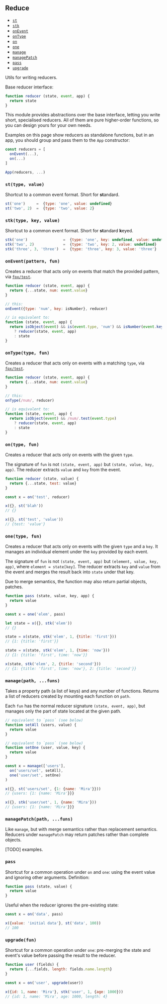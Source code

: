 ## Reduce

* [`st`]({{url(path)}}/#-st-type-value-)
* [`stk`]({{url(path)}}/#-stk-type-key-value-)
* [`onEvent`]({{url(path)}}/#-onevent-pattern-fun-)
* [`onType`]({{url(path)}}/#-ontype-type-fun-)
* [`on`]({{url(path)}}/#-on-type-fun-)
* [`one`]({{url(path)}}/#-one-type-fun-)
* [`manage`]({{url(path)}}/#-manage-path-funs-)
* [`managePatch`]({{url(path)}}/#-managepatch-path-funs-)
* [`pass`]({{url(path)}}/#-pass-)
* [`upgrade`]({{url(path)}}/#-upgrade-fun-)

Utils for writing reducers.

Base reducer interface:

```js
function reducer (state, event, app) {
  return state
}
```

This module provides abstractions over the base interface, letting you write
short, specialised reducers. All of them are pure higher-order functions, so you
can design yours for your own needs.

Examples on this page show reducers as standalone functions, but in an app, you
should group and pass them to the `App` constructor:

```js
const reducers = [
  onEvent(...),
  on(...)
]

App(reducers, ...)
```

### `st(type, value)`

Shortcut to a common event format. Short for **st**andard.

```js
st('one')     =  {type: 'one', value: undefined}
st('two', 2)  =  {type: 'two', value: 2}
```

### `stk(type, key, value)`

Shortcut to a common event format. Short for **st**andard **k**eyed.

```js
stk('one')                =  {type: 'one', key: undefined, value: undefined}
stk('two', 2)             =  {type: 'two', key: 2, value: undefined}
stk('three', 3, 'three')  =  {type: 'three', key: 3, value: 'three'}
```

### `onEvent(pattern, fun)`

Creates a reducer that acts only on events that match the provided pattern, via
<a href="http://mitranim.com/fpx/#-test-pattern-" target="_blank">`fpx/test`</a>.

```js
function reducer (state, event, app) {
  return {...state, num: event.value}
}

// this:
onEvent({type: 'num', key: isNumber}, reducer)

// is equivalent to:
function (state, event, app) {
  return isObject(event) && is(event.type, 'num') && isNumber(event.key)
    ? reducer(state, event, app)
    : state
}
```

### `onType(type, fun)`

Creates a reducer that acts only on events with a matching `type`, via
<a href="http://mitranim.com/fpx/#-test-pattern-" target="_blank">`fpx/test`</a>.

```js
function reducer (state, event, app) {
  return {...state, num: event.value}
}

// this:
onType(/num/, reducer)

// is equivalent to:
function (state, event, app) {
  return isObject(event) && /num/.test(event.type)
    ? reducer(state, event, app)
    : state
}
```

### `on(type, fun)`

Creates a reducer that acts only on events with the given `type`.

The signature of `fun` is not `(state, event, app)` but `(state, value, key, app)`.
The reducer extracts `value` and `key` from the event.

```js
function reducer (state, value) {
  return {...state, test: value}
}

const x = on('test', reducer)

x({}, st('blah'))
// {}

x({}, st('test', 'value'))
// {test: 'value'}
```

### `one(type, fun)`

Creates a reducer that acts only on events with the given `type` and a `key`.
It manages an individual element under the `key` provided by each event.

The signature of `fun` is not `(state, event, app)` but `(element, value, key, app)`,
where `element = state[key]`. The reducer extracts `key` and `value` from the
event and merges the result back into `state` under that key.

Due to merge semantics, the function may also return partial objects, patches.

```js
function pass (state, value, key, app) {
  return value
}

const x = one('elem', pass)

let state = x({}, stk('elem'))
// {}

state = x(state, stk('elem', 1, {title: 'first'}))
// {1: {title: 'first'}}

state = x(state, stk('elem', 1, {time: 'now'}))
// {1: {title: 'first', time: 'now'}}

x(state, stk('elem', 2, {title: 'second'}))
// {1: {title: 'first', time: 'now'}, 2: {title: 'second'}}
```

### `manage(path, ...funs)`

Takes a property path (a list of keys) and any number of functions. Returns a
list of reducers created by mounting each function on `path`.

Each `fun` has the normal reducer signature `(state, event, app)`, but manages only
the part of state located at the given path.

```js
// equivalent to `pass` (see below)
function setAll (users, value) {
  return value
}

// equivalent to `pass` (see below)
function setOne (user, value, key) {
  return value
}

const x = manage(['users'],
  on('users/set', setAll),
  one('user/set', setOne)
)

x({}, st('users/set', {1: {name: 'Mira'}}))
// {users: {1: {name: 'Mira'}}}

x({}, stk('user/set', 1, {name: 'Mira'}))
// {users: {1: {name: 'Mira'}}}
```

### `managePatch(path, ...funs)`

Like `manage`, but with merge semantics rather than replacement semantics.
Reducers under `managePatch` may return patches rather than complete
objects.

[TODO] examples.

### `pass`

Shortcut for a common operation under `on` and `one`: using the event value and
ignoring other arguments. Definition:

```js
function pass (state, value) {
  return value
}
```

Useful when the reducer ignores the pre-existing state:

```js
const x = on('data', pass)

x({value: 'initial data'}, st('data', 100))
// 100
```

### `upgrade(fun)`

Shortcut for a common operation under `one`: pre-merging the state and event's
value before passing the result to the reducer.

```js
function user (fields) {
  return {...fields, length: fields.name.length}
}

const x = on('user', upgrade(user))

x({id: 1, name: 'Mira'}, stk('user', 1, {age: 1000}))
// {id: 1, name: 'Mira', age: 1000, length: 4}
```
